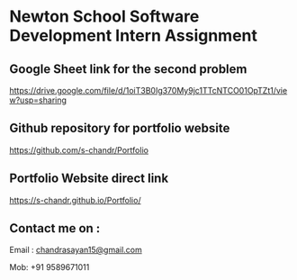 
# Newton School Software Development Intern Assignment 

## Google Sheet link for the second problem
https://drive.google.com/file/d/1oiT3B0Ig370My9jc1TTcNTCO01OpTZt1/view?usp=sharing

## Github repository for portfolio website 
https://github.com/s-chandr/Portfolio

## Portfolio Website direct link 
https://s-chandr.github.io/Portfolio/ 

## Contact me on :
Email : chandrasayan15@gmail.com

Mob: +91 9589671011

